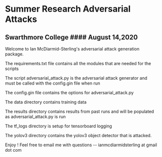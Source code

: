 # Summer Research Adversarial Attacks
## Swarthmore College #### August 14,2020





Welcome to Ian McDiarmid-Sterling's adversarial attack generation package. 

The requirements.txt file contains all the modules that are needed for the scripts

The script adversarial_attack.py is the adversarial attack generator and must be called with the config.gin file when run

The config.gin file contains the options for adversarial_attack.py 

The data directory contains training data

The results directory contains results from past runs and will be populated as adversarial_attack.py is run

The tf_logs directory is setup for tensorboard logging

The yolov3 directory contains the yolov3 object detector that is attacked.


Enjoy ! 
Feel free to email me with questions -- ianmcdiarmidsterling at gmail dot com

